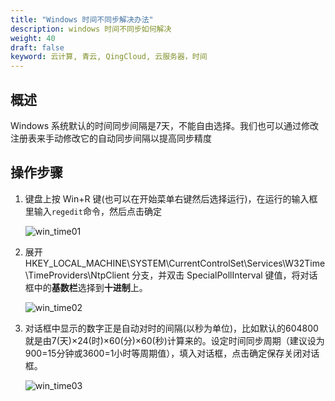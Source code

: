```yaml
---
title: "Windows 时间不同步解决办法"
description: windows 时间不同步如何解决
weight: 40
draft: false
keyword: 云计算, 青云, QingCloud, 云服务器，时间
---
```


## 概述

Windows 系统默认的时间同步间隔是7天，不能自由选择。我们也可以通过修改注册表来手动修改它的自动同步间隔以提高同步精度

## 操作步骤

1. 键盘上按 Win+R 键(也可以在开始菜单右键然后选择运行)，在运行的输入框里输入`regedit`命令，然后点击确定

   ![win_time01](../../../_images/win_time01.jpg)

2. 展开  HKEY_LOCAL_MACHINE\SYSTEM\CurrentControlSet\Services\W32Time\TimeProviders\NtpClient 分支，并双击 SpecialPollInterval 键值，将对话框中的**基数栏**选择到**十进制**上。

   ![win_time02](../../../_images/win_time02.jpg)

3. 对话框中显示的数字正是自动对时的间隔(以秒为单位)，比如默认的604800就是由7(天)×24(时)×60(分)×60(秒)计算来的。设定时间同步周期（建议设为900=15分钟或3600=1小时等周期值），填入对话框，点击确定保存关闭对话框。

   ![win_time03](../../../_images/win_time03.jpg)
